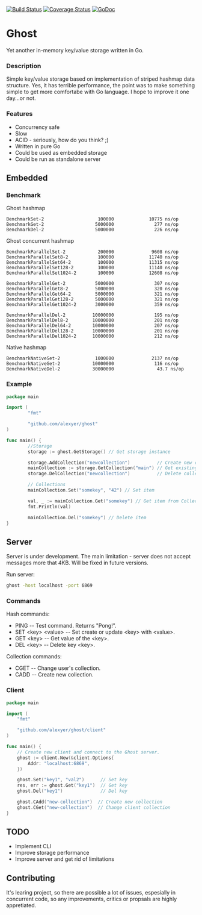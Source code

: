 [![Build Status](https://travis-ci.org/alexyer/ghost.svg?branch=master)](https://travis-ci.org/alexyer/ghost)
[![Coverage Status](https://coveralls.io/repos/alexyer/ghost/badge.svg?branch=master&service=github)](https://coveralls.io/github/alexyer/ghost?branch=master)
[![GoDoc](https://godoc.org/github.com/alexyer/ghost?status.svg)](https://godoc.org/github.com/alexyer/ghost)

# Ghost
Yet another in-memory key/value storage written in Go.

### Description
Simple key/value storage based on implementation of striped hashmap data structure.
Yes, it has terrible performance, the point was to make something simple to get more comfortabe with Go language.
I hope to improve it one day...or not.

### Features
  * Concurrency safe
  * Slow
  * ACID - seriously, how do you think? ;)
  * Written in pure Go
  * Could be used as embedded storage
  * Could be run as standalone server

## Embedded

### Benchmark
Ghost hashmap

```
BenchmarkSet-2                    100000             10775 ns/op
BenchmarkGet-2                   5000000               277 ns/op
BenchmarkDel-2                   5000000               226 ns/op
```

Ghost concurrent hashmap

```
BenchmarkParallelSet-2            200000              9608 ns/op
BenchmarkParallelSet8-2           100000             11740 ns/op
BenchmarkParallelSet64-2          100000             11315 ns/op
BenchmarkParallelSet128-2         100000             11140 ns/op
BenchmarkParallelSet1024-2        100000             12608 ns/op

BenchmarkParallelGet-2           5000000               307 ns/op
BenchmarkParallelGet8-2          5000000               320 ns/op
BenchmarkParallelGet64-2         5000000               321 ns/op
BenchmarkParallelGet128-2        5000000               321 ns/op
BenchmarkParallelGet1024-2       3000000               359 ns/op

BenchmarkParallelDel-2          10000000               195 ns/op
BenchmarkParallelDel8-2         10000000               201 ns/op
BenchmarkParallelDel64-2        10000000               207 ns/op
BenchmarkParallelDel128-2       10000000               201 ns/op
BenchmarkParallelDel1024-2      10000000               212 ns/op
```

Native hashmap

```
BenchmarkNativeSet-2             1000000              2137 ns/op
BenchmarkNativeGet-2            10000000               116 ns/op
BenchmarkNativeDel-2            30000000                43.7 ns/op
```

### Example

```go
package main

import (
        "fmt"

        "github.com/alexyer/ghost"
)

func main() {
        //Storage
        storage := ghost.GetStorage() // Get storage instance

        storage.AddCollection("newcollection")          // Create new collection
        mainCollection := storage.GetCollection("main") // Get existing collection
        storage.DelCollection("newcollection")          // Delete collection

        // Collections
        mainCollection.Set("somekey", "42") // Set item

        val, _ := mainCollection.Get("somekey") // Get item from Collection
        fmt.Println(val)

        mainCollection.Del("somekey") // Delete item
}
```

## Server
Server is under development. The main limitation - server does not accept messages more that 4KB.
Will be fixed in future versions.

Run server:
```sh
ghost -host localhost -port 6869
```

### Commands

Hash commands:
  * PING -- Test command. Returns "Pong!".
  * SET &lt;key&gt; &lt;value&gt; -- Set create or update &lt;key&gt; with &lt;value&gt;.
  * GET &lt;key&gt; -- Get value of the &lt;key&gt;.
  * DEL &lt;key&gt; -- Delete key &lt;key&gt;.

Collection commands:
  * CGET <collection name> -- Change user's collection.
  * CADD <collection name> -- Create new collection.

### Client
```go
package main

import (
	"fmt"

	"github.com/alexyer/ghost/client"
)

func main() {
    // Create new client and connect to the Ghost server.
	ghost := client.New(&client.Options{
		Addr: "localhost:6869",
	})

	ghost.Set("key1", "val2")      // Set key
	res, err := ghost.Get("key1")  // Get key
	ghost.Del("key1")              // Del key

	ghost.CAdd("new-collection")  // Create new collection
	ghost.CGet("new-collection")  // Change client collection
}
```

## TODO
  * Implement CLI
  * Improve storage performance
  * Improve server and get rid of limitations

## Contributing
It's learing project, so there are possible a lot of issues, espesially in concurrent code,
so any improvements, critics or propsals are highly appretiated.
